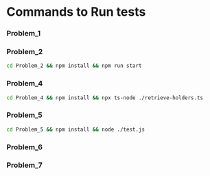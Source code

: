 # Commands to Run tests

### Problem_1
### Problem_2
```bash
cd Problem_2 && npm install && npm run start
```
### Problem_4
```bash
cd Problem_4 && npm install && npx ts-node ./retrieve-holders.ts
```
### Problem_5
```bash
cd Problem_5 && npm install && node ./test.js
```
### Problem_6
### Problem_7